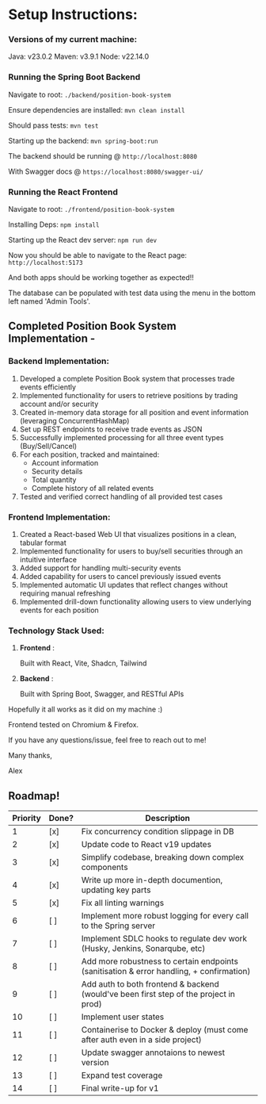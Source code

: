 # Setup Instructions:

### Versions of my current machine:

Java: v23.0.2
Maven: v3.9.1
Node: v22.14.0

### Running the Spring Boot Backend

Navigate to root: `./backend/position-book-system`

Ensure dependencies are installed: `mvn clean install`

Should pass tests: `mvn test`

Starting up the backend: `mvn spring-boot:run`

The backend should be running @ `http://localhost:8080`

With Swagger docs @ `https://localhost:8080/swagger-ui/`


### Running the React Frontend

Navigate to root: `./frontend/position-book-system`

Installing Deps: `npm install`

Starting up the React dev server: `npm run dev`


Now you should be able to navigate to the React page: `http://localhost:5173`

And both apps should be working together as expected!!

The database can be populated with test data using the menu in the bottom left named 'Admin Tools'.

## Completed Position Book System Implementation -

### Backend Implementation:

1. Developed a complete Position Book system that processes trade events efficiently
2. Implemented functionality for users to retrieve positions by trading account and/or security
3. Created in-memory data storage for all position and event information (leveraging ConcurrentHashMap)
4. Set up REST endpoints to receive trade events as JSON
5. Successfully implemented processing for all three event types (Buy/Sell/Cancel)
6. For each position, tracked and maintained:
   * Account information
   * Security details
   * Total quantity
   * Complete history of all related events
7. Tested and verified correct handling of all provided test cases

### Frontend Implementation:

1. Created a React-based Web UI that visualizes positions in a clean, tabular format
2. Implemented functionality for users to buy/sell securities through an intuitive interface
3. Added support for handling multi-security events
4. Added capability for users to cancel previously issued events
5. Implemented automatic UI updates that reflect changes without requiring manual refreshing
6. Implemented drill-down functionality allowing users to view underlying events for each position

### Technology Stack Used:

1. **Frontend** :

    Built with React, Vite, Shadcn, Tailwind

1. **Backend** :

    Built with Spring Boot, Swagger, and RESTful APIs

Hopefully it all works as it did on my machine :)

Frontend tested on Chromium & Firefox.

If you have any questions/issue, feel free to reach out to me!


Many thanks,

Alex

## Roadmap!
| Priority | Done? | Description                                                                              |
| -------- | ----- | ---------------------------------------------------------------------------------------- |
| 1        |  [x]  | Fix concurrency condition slippage in DB                                                 |
| 2        |  [x]  | Update code to React v19 updates                                                         |
| 3        |  [x]  | Simplify codebase, breaking down complex components                                      |
| 4        |  [x]  | Write up more in-depth documention, updating key parts                                   |
| 5        |  [x]  | Fix all linting warnings                                                                 |
| 6        |  [ ]  | Implement more robust logging for every call to the Spring server                        |
| 7        |  [ ]  | Implement SDLC hooks to regulate dev work (Husky, Jenkins, Sonarqube, etc)               |
| 8        |  [ ]  | Add more robustness to certain endpoints (sanitisation & error handling, + confirmation) |
| 9        |  [ ]  | Add auth to both frontend & backend (would've been first step of the project in prod)    |
| 10       |  [ ]  | Implement user states                                                                    |
| 11       |  [ ]  | Containerise to Docker & deploy (must come after auth even in a side project)            |
| 12       |  [ ]  | Update swagger annotaions to newest version                                              |
| 13       |  [ ]  | Expand test coverage                                                                     |
| 14       |  [ ]  | Final write-up for v1                                                                    |
